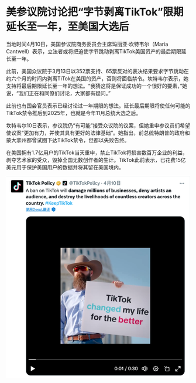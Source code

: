 # 美参议院讨论把“字节剥离TikTok”限期延长至一年，至美国大选后

当地时间4月10日，美国参议院商务委员会主席玛丽亚·坎特韦尔（Maria
Cantwell）表示，立法者或将把迫使字节跳动剥离TikTok美国资产的最后期限延长至一年。

此前，美国众议院于3月13日以352票支持、65票反对的表决结果要求字节跳动在约六个月的时间内剥离TiTok在美国的资产，否则将面临禁令。坎特韦尔表示，她支持将最后期限延长至一年的想法。“我猜这将是保证成功的一个很好的要素，”她说，“我们正在和同僚们讨论，大家都有疑问。”

此前也有国会官员表示已经讨论过一年期限的想法。延长最后期限将使任何可能的TikTok禁令推后到2025年，也就是今年11月总统大选之后。

坎特韦尔10日表示，参议院仍“有可能”接受众议院的议案，但她重申参议员们希望使议案“更加有力，并使其具有更好的法律基础”。她指出，前总统特朗普的政府和蒙大拿州都曾试图下达TikTok禁令，但都以失败告终。

在美国拥有1.7亿用户的TikTok当天重申，禁止TikTok将损害数百万企业的利益，剥夺艺术家的受众，毁掉全国无数创作者的生计。TikTok此前表示，已花费15亿美元用于保护美国用户的数据并将其留在美国境内。

![bfeba6261fe441be32239dd472aa3555.jpg](https://raw.githubusercontent.com/qqhsx/qqnews_image/main/2024/04/11/美参议院讨论把“字节剥离TikTok”限期延长至一年，至美国大选后/bfeba6261fe441be32239dd472aa3555.jpg)

